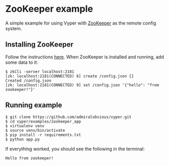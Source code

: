 # ZooKeeper example

A simple example for using Vyper with [ZooKeeper](https://zookeeper.apache.org/) as the remote config system.

## Installing ZooKeeper

Follow the instructions [here](https://zookeeper.apache.org/doc/trunk/zookeeperStarted.html#ch_GettingStarted).
When ZooKeeper is installed and running, add some data to it:
```
$ zkCli -server localhost:2181
[zk: localhost:2181(CONNECTED) 6] create /config.json {}
Created /config.json
[zk: localhost:2181(CONNECTED) 9] set /config.json '{"hello": "from zookeeper!"}'
```

## Running example
```
$ git clone https://github.com/admiralobvious/vyper.git
$ cd vyper/examples/zookeeper_app
$ virtualenv venv
$ source venv/bin/activate
$ pip install -r requirements.txt
$ python app.py
```
If everything worked, you should see the following in the terminal:
```
Hello from zookeeper!
```
